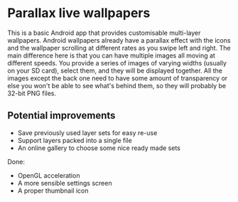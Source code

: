 # Parallax live wallpapers

This is a basic Android app that provides customisable multi-layer wallpapers.
Android wallpapers already have a parallax effect with the icons and the wallpaper
scrolling at different rates as you swipe left and right. The main difference here
is that you can have multiple images all moving at different speeds.
You provide a series of images of varying widths (usually on your SD card),
select them, and they will be displayed together. All the images except the back one
need to have some amount of transparency or else you won't be able to see what's behind
them, so they will probably be 32-bit PNG files. 

## Potential improvements

* Save previously used layer sets for easy re-use
* Support layers packed into a single file
* An online gallery to choose some nice ready made sets

Done:

* OpenGL acceleration
* A more sensible settings screen
* A proper thumbnail icon
